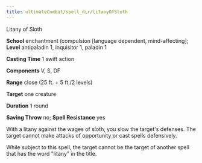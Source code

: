 ```yaml
---
title: ultimateCombat/spell_dir/litanyOfSloth
---
```

Litany of Sloth

**School** enchantment (compulsion [language dependent, mind-affecting]; **Level** antipaladin 1, inquisitor 1, paladin 1

**Casting Time** 1 swift action

**Components** V, S, DF

**Range** close (25 ft. + 5 ft./2 levels)

**Target** one creature

**Duration** 1 round

**Saving Throw** no; **Spell Resistance** yes

With a litany against the wages of sloth, you slow the target's defenses. The target cannot make attacks of opportunity or cast spells defensively.

While subject to this spell, the target cannot be the target of another spell that has the word "litany" in the title.

